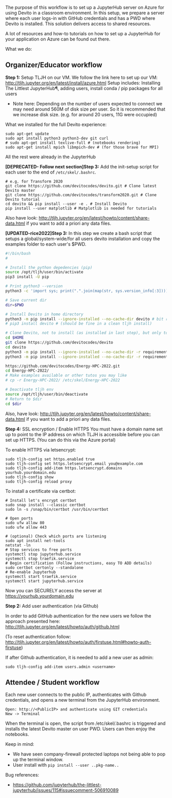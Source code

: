 The purpose of this workflow is to set up a JupyterHub server on Azure for using Devito in a classroom environment.
In this setup, we prepare a server where each user logs-in with GitHub credentials and has a PWD where Devito is installed. This solution delivers access to shared resources.

A lot of resources and how-to tutorials on how to set up a JupyterHub for your application on Azure can be found out there.

What we do:

## Organizer/Educator workflow

**Step 1:** Setup TLJH on our VM.
We follow the link here to set up our VM:
http://tljh.jupyter.org/en/latest/install/azure.html
Setup includes: Installing The Littlest JupyterHub¶, adding users, install conda / pip packages for all users

- Note here: Depending on the number of users expected to connect we may need around 560M of disk size per user. So it is recommended that we increase disk size. (e.g. for around 20 users, 11G were occupied)

What we installed for the full Devito experience:
```
sudo apt-get update
sudo apt install python3 python3-dev git curl
# sudo apt-get install texlive-full # (notebooks rendering)
sudo apt-get install mpich libmpich-dev # (for those brave for MPI)
```
All the rest were already in the JupyterHub

**[DEPRECATED- Follow next section]Step 3:** Add the init-setup script for each user to the end of `/etc/skel/.bashrc`. 

```
# e.g. for Transform 2020
git clone https://github.com/devitocodes/devito.git # Clone latest Devito master
git clone https://github.com/devitocodes/transform2020.git # Clone Devito tutorial
cd devito && pip install --user -e . # Install Devito
pip install --user matplotlib # Matplotlib is needed for tutorials
```

Also have look: http://tljh.jupyter.org/en/latest/howto/content/share-data.html if you want to add
a priori any data files.

**[UPDATED-rice2022]Step 3:** In this step we create a bash script that setups a global/system-wide/for all users devito installation and copy the examples folder to each user's $PWD.

```bash
#!/bin/bash
#

# Install the python depedencies (pip)
source /opt/tljh/user/bin/activate
pip3 install -U pip

# Print python3 --version
python3 -c 'import sys; print(".".join(map(str, sys.version_info[:3])))'

# Save current dir
dir=$PWD

# Install Devito in home directory
python3 -m pip install --ignore-installed --no-cache-dir devito # bit redundant setup (useful if other devito may have been installed)
# pip3 install devito # (should be fine in a clean tljh install)

# Clone Devito, not to install (as installed in last step), but only to copy examples
cd $HOME
git clone https://github.com/devitocodes/devito
cd devito
python3 -m pip install --ignore-installed --no-cache-dir -r requirements-optional.txt
python3 -m pip install --ignore-installed --no-cache-dir -r requirements-mpi.txt

https://github.com/devitocodes/Energy-HPC-2022.git
cd Energy-HPC-2022/
# Make examples available or other tutos you may like
# cp -r Energy-HPC-2022/ /etc/skel/Energy-HPC-2022

# Deactivate tljh env
source /opt/tljh/user/bin/deactivate
# Return to $dir
cd $dir
```

Also, have look: http://tljh.jupyter.org/en/latest/howto/content/share-data.html if you want to add
a priori any data files.

**Step 4:** SSL encryption / Enable HTTPS
You must have a domain name set up to point to the IP address on which TLJH is accessible before you can set up HTTPS. (You can do this via the Azure portal)

To enable HTTPS via letsencrypt:
```
sudo tljh-config set https.enabled true
sudo tljh-config set https.letsencrypt.email you@example.com
sudo tljh-config add-item https.letsencrypt.domains yourhub.yourdomain.edu
sudo tljh-config show
sudo tljh-config reload proxy
```
To install a certificate via certbot:
```
# Install let's encrypt certbot
sudo snap install --classic certbot
sudo ln -s /snap/bin/certbot /usr/bin/certbot

# Open ports
sudo ufw allow 80
sudo ufw allow 443

# (optional) Check which ports are listening
sudo apt install net-tools
netstat -ln
# Stop services to free ports
systemctl stop jupyterhub.service
systemctl stop traefik.service
# Begin certification (Follow instructions, easy TO ADD details)
sudo certbot certonly --standalone
# Re-enable Jupyterhub
systemctl start traefik.service
systemctl start jupyterhub.service
```
Now you can SECURELY access the server at https://yourhub.yourdomain.edu

**Step 2:** Add user authentication (via Github)

In order to add GitHub authentication for the new users we follow the approach presented here:
http://tljh.jupyter.org/en/latest/howto/auth/github.html

(To reset authentication follow: http://tljh.jupyter.org/en/latest/howto/auth/firstuse.html#howto-auth-firstuse)

If after Github authentication, it is needed to add a new user as admin:
```
sudo tljh-config add-item users.admin <username>
```

## Attendee / Student workflow

Each new user connects to the public IP, authenticates with Github credentials, and opens a new terminal from the JupyterHub environment.
```
Open: http://<PublicIP> and authenticate using GIT credentials
New -> Terminal
```

When the terminal is open, the script from /etc/skel/.bashrc is triggered and installs the latest Devito master on user PWD. Users can then enjoy the notebooks.


Keep in mind:
- We have seen company-firewall protected laptops not being able to pop up the terminal window.
- User install with `pip install --user ..pkg-name..`

Bug references:
- https://github.com/jupyterhub/the-littlest-jupyterhub/issues/115#issuecomment-506910089